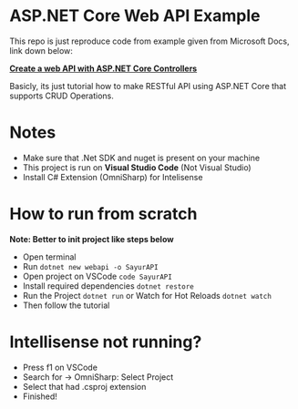 # ASP.NET Core Web API Example

This repo is just reproduce code from example given from Microsoft Docs, link down below:

[**Create a web API with ASP.NET Core Controllers**](https://docs.microsoft.com/en-gb/learn/modules/build-web-api-aspnet-core/)

Basicly, its just tutorial how to make RESTful API using ASP.NET Core that supports CRUD Operations.

# Notes

- Make sure that .Net SDK and nuget is present on your machine
- This project is run on **Visual Studio Code** (Not Visual Studio)
- Install C# Extension (OmniSharp) for Intelisense

# How to run from scratch

**Note: Better to init project like steps below**

- Open terminal
- Run `dotnet new webapi -o SayurAPI`
- Open project on VSCode `code SayurAPI`
- Install required dependencies `dotnet restore`
- Run the Project `dotnet run` or Watch for Hot Reloads `dotnet watch`
- Then follow the tutorial

# Intellisense not running?

- Press f1 on VSCode
- Search for -> OmniSharp: Select Project
- Select that had .csproj extension
- Finished!
